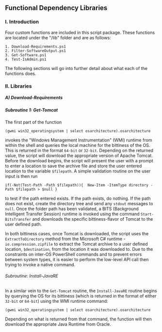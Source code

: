## Functional Dependency Libraries

### I. Introduction
  Four custom functions are included in this script package. These functions are located under the "/lib" folder and are as follows:

    1. Download-Requirements.ps1
    2. Filter-SoftwareOutput.ps1
    3. Get-Software.ps1
    4. Test-IsAdmin.ps1

  The following sections will go into further detail about what each of the functions does.

### II. Libraries

##### A) *Download-Requirements*

##### *Subroutine 1*: Get-Tomcat

The first part of the function

`(gwmi win32_operatingsystem | select osarchitecture).osarchitecture`


invokes the "Windows Management Instrumentation" (WMI) runtime from within the shell and queries the local machine for the bittiness of the OS. This is returned in the format `64-bit` or `32-bit`. Depending on the returned value, the script will download the appropriate version of Apache Tomcat. Before the download begins, the script will present the user with a prompt to enter a location to save the archive file and store the user entered location to the variable `$filepath`. A simple validation routine on the user input is then run

`if(-Not(Test-Path -Path $filepath)){  New-Item -ItemType directory -Path $filepath > $null }`

to test if the path entered exists. If the path exists, do nothing. If the path does not exist, create the directory tree and send any `stdout` messages to `null`.
Once the folder path has been validated, a BITS (Background Intelligent Transfer Session) runtime is invoked using the command `Start-BitsTransfer` and downloads the specific bittiness-flavor of Tomcat to the user defined path.

In both bittiness cases, once Tomcat is downloaded, the script uses the `ExtractToDirectory` method from the Microsoft C# runtime - `io.compression.zipfile` to extract the Tomcat archive to a user defined location, `$destination`, from the location it was downloaded to. Due to the constraints on inter-OS PowerShell commands and to prevent errors between system types, it is easier to perform the low-level API call then trying to invoke a native command.

###### Subroutine: Install-JavaRE

In a similar vein to the `Get-Tomcat` routine, the `Install-JavaRE` routine begins by querying the OS for its bittiness (which is returned in the format of either `32-bit` or `64-bit`) using the WMI runtime command:

`(gwmi win32_operatingsystem | select osarchitecture).osarchitecture`

Depending on what is returned from that command, the function will then download the appropriate Java Runtime from Oracle.
